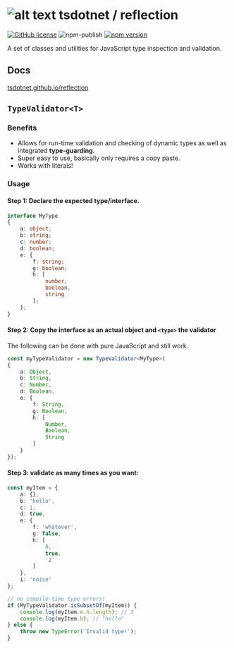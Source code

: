 # ![alt text](https://avatars1.githubusercontent.com/u/64487547?s=30 "tsdotnet") tsdotnet / reflection

[![GitHub license](https://img.shields.io/badge/license-MIT-blue.svg?style=flat-square)](https://github.com/tsdotnet/reflection/blob/master/LICENSE)
![npm-publish](https://github.com/tsdotnet/reflection/workflows/npm-publish/badge.svg)
[![npm version](https://img.shields.io/npm/v/@tsdotnet/reflection.svg?style=flat-square)](https://www.npmjs.com/package/@tsdotnet/reflection)

A set of classes and utilities for JavaScript type inspection and validation.

## Docs

[tsdotnet.github.io/reflection](https://tsdotnet.github.io/reflection/)

## `TypeValidator<T>`

### Benefits

- Allows for run-time validation and checking of dynamic types as well as integrated **type-guarding**.
- Super easy to use, basically only requires a copy paste.
- Works with literals!

### Usage

#### Step 1: Declare the expected type/interface.

```typescript
interface MyType
{
    a: object;
    b: string;
    c: number;
    d: boolean;
    e: {
        f: string;
        g: boolean;
        h: [
            number,
            boolean,
            string
        ];
    };
}
```

#### Step 2: Copy the interface as an actual object and `<type>` the validator

The following can be done with pure JavaScript and still work.

```typescript
const myTypeValidator = new TypeValidator<MyType>(
{
    a: Object,
    b: String,
    c: Number,
    d: Boolean,
    e: {
        f: String,
        g: Boolean,
        h: [
            Number,
            Boolean,
            String
        ]
    }
});
```

#### Step 3: validate as many times as you want:

```typescript
const myItem = {
    a: {},
    b: 'hello',
    c: 1,
    d: true,
    e: {
        f: 'whatever',
        g: false,
        h: [
            0,
            true,
            '2'
        ]
    },
    i: 'noise'
};

// no compile-time type errors!
if (MyTypeValidator.isSubsetOf(myItem)) {
    console.log(myItem.e.h.length); // 3
    console.log(myItem.b); // "hello"
} else {
    throw new TypeError('Invalid type!');
}
```
